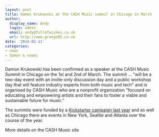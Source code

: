```yaml
---
layout: post
title: Damon Krukowski at the CASH Music summit in Chicago in March
author:
  display_name: Andy
  login: admin
  email: andy@fullofwishes.co.uk
  url: http://www.grange85.co.uk
date: '2014-02-11'
categories:
- news
- damon & naomi
---
```

<p>Damon Krukowski has been confirmed as a speaker at the CASH Music Summit in Chicago on the 1st and 2nd of March. The summit ... "will be a two-day event with an invite-only discussion day and a public workshop day that will feature industry experts from both music and tech" and is organised by CASH Music who are a nonprofit organization "focused on educating and empowering artists and their fans to foster a viable and sustainable future for music."</p>
<p>The summits were funded by a <a href="https://www.kickstarter.com/projects/cashmusic/cash-music-summits-music-meets-technology">Kickstarter campaign last year</a> and as well as Chicago there are events in New York, Seattle and Atlanta over the course of the year.</p>
<p>More details on the CASH Music site</p>
